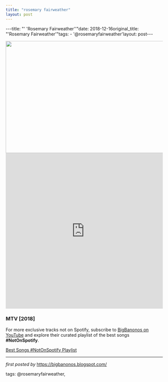 ```yaml
---
title: "rosemary fairweather"
layout: post
---
```

---title: "' 'Rosemary Fairweather''"date: 2018-12-16original_title: "'Rosemary Fairweather'"tags:  - '@rosemaryfairweather'layout: post---<div class="separator" ><a href="https://i.ytimg.com/vi/mGrcG-7EeVk/maxresdefault.jpg" imageanchor="1"><img border="0" src="https://i.ytimg.com/vi/mGrcG-7EeVk/maxresdefault.jpg" width="640" height="360" data-original-width="800" data-original-height="450" /></a></div><iframe width="100%" height="500" src="https://www.youtube.com/embed/qNRzaGU3p1o" frameborder="0" allow="accelerometer; autoplay; encrypted-media; gyroscope; picture-in-picture" allowfullscreen></iframe><br /><h3>MTV [2018]</h3><!--Subscribe and Playlist Links--><div>    <p>For more exclusive tracks not on Spotify, subscribe to <a href="https://www.youtube.com/@BigBanonos" target="_blank">BigBanonos on YouTube</a> and explore their curated playlist of the best songs <strong>#NotOnSpotify</strong>.</p>    <p><a href="https://www.youtube.com/playlist?list=PLtuNtuTatqI0kFahUCbtbfenC_ET5O_tr" target="_blank">Best Songs #NotOnSpotify Playlist<br /></a></p></div><hr /><p><em>first posted by</em> <a href="https://bigbanonos.blogspot.com/" rel="noopener" target="_new">https://bigbanonos.blogspot.com/</a></p><p>tags: @rosemaryfairweather,</p>
